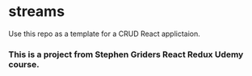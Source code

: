 # streams
Use this repo as a template for a CRUD React applictaion.

### This is a project from Stephen Griders React Redux Udemy course.
